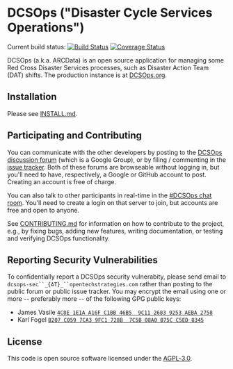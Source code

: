 # DCSOps ("Disaster Cycle Services Operations")

Current build status: [![Build Status](https://travis-ci.org/redcross/arcdata.svg?branch=main)](https://travis-ci.org/redcross/arcdata) [![Coverage Status](https://coveralls.io/repos/github/redcross/arcdata/badge.svg?branch=main)](https://coveralls.io/github/redcross/arcdata?branch=main)

DCSOps (a.k.a. ARCData) is an open source application for managing some Red Cross Disaster Services processes, such as Disaster Action Team (DAT) shifts.  The production instance is at [DCSOps.org](https://dcsops.org/).

## Installation

Please see [INSTALL.md](INSTALL.md).

## Participating and Contributing

You can communicate with the other developers by posting to the
[DCSOps discussion
forum](https://groups.google.com/forum/#!forum/dcsops-dev) (which is a
Google Group), or by filing / commenting in the [issue
tracker](https://github.com/redcross/arcdata/issues).  Both of these
forums are browseable without logging in, but you'll need to have,
respectively, a Google or GitHub account to post.  Creating an account
is free of charge.

You can also talk to other participants in real-time in the [#DCSOps
chat room](https://chat.opentechstrategies.com/#narrow/stream/DCSOps).
You'll need to create a login on that server to join, but accounts are
free and open to anyone.

See [CONTRIBUTING.md](CONTRIBUTING.md) for information on how to
contribute to the project, e.g., by fixing bugs, adding new features,
writing documentation, or testing and verifying DCSOps functionality.

## Reporting Security Vulnerabilities

To confidentially report a DCSOps security vulnerabity, please send
email to `dcsops-sec``_{AT}_``opentechstrategies.com` rather than
posting to the public forum or public issue tracker.  You may encrypt
the email using one or more -- preferably more -- of the following GPG
public keys:

* James Vasile [`4C8E 1E1A A16F C1BB 46B5  9C11 2683 9253 AEBA 2758`](https://keybase.io/jamesvasile)
* Karl Fogel [`B207 C059 7CA3 9FC1 728B  7C5B 08A0 B75C C5ED 8345`](https://keybase.io/kfogel)

## License

This code is open source software licensed under the [AGPL-3.0](LICENSE.md).

